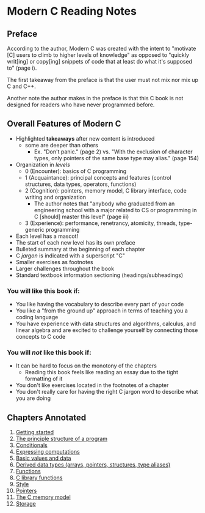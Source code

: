 # Modern C Reading Notes

## Preface

According to the author, Modern C was created with the intent to "motivate [C] users to climb to higher levels of knowledge" as opposed to "quickly writ[ing] or copy[ing] snippets of code that at least do what it's supposed to" (page i).

The first takeaway from the preface is that the user must not mix nor mix up C and C++.

Another note the author makes in the preface is that this C book is not designed for readers who have never programmed before.

## Overall Features of Modern C
- Highlighted **takeaways** after new content is introduced
  - some are deeper than others
    - Ex. "Don't panic." (page 2) vs. "With the exclusion of character types, only pointers of the same base type may alias." (page 154)
- Organization in *levels*
  - 0 (Encounter): basics of C programming
  - 1 (Acquaintance): principal concepts and features (control structures, data types, operators, functions)
  - 2 (Cognition): pointers, memory model, C library interface, code writing and organization
    - The author notes that "anybody who graduated from an engineering school with a major related to CS or programming in C [should] master this level" (page iii)
  - 3 (Experience): performance, renetrancy, atomicity, threads, type-generic programming
- Each level has a mascot!
- The start of each new level has its own preface
- Bulleted summary at the beginning of each chapter
- C *jargon* is indicated with a superscript "C"
- Smaller exercises as footnotes
- Larger challenges throughout the book
- Standard textbook information sectioning (headings/subheadings)

### You will like this book if:
- You like having the vocabulary to describe every part of your code
- You like a "from the ground up" approach in terms of teaching you a coding language
- You have experience with data structures and algorithms, calculus, and linear algebra and are excited to challenge yourself by connecting those concepts to C code

### You will *not* like this book if:

- It can be hard to focus on the monotony of the chapters
  - Reading this book feels like reading an essay due to the tight formatting of it
- You don't like exercises located in the footnotes of a chapter
- You don't really care for having the right C jargon word to describe what you are doing

## Chapters Annotated

1. [Getting started](chapter_1.md)
2. [The principle structure of a program](chapter_2.md)
3. [Conditionals](chapter_3.md)
4. [Expressing computations](chapter_4.md)
5. [Basic values and data](chapter_5.md)
6. [Derived data types (arrays, pointers, structures, type aliases)](chapter_6.md)
7. [Functions](chapter_7.md)
8. [C library functions](chapter_8.md)
9. [Style](chapter_9.md)
11. [Pointers](chapter_11.md)
12. [The C memory model](chapter_12.md)
13. [Storage](chapter_13.md)
